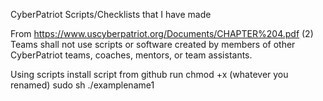 CyberPatriot Scripts/Checklists that I have made



From https://www.uscyberpatriot.org/Documents/CHAPTER%204.pdf
(2) Teams shall not use scripts or software created by members of other CyberPatriot teams, coaches, mentors, or team assistants.

Using scripts
install script from github
run chmod +x (whatever you renamed)
sudo sh ./examplename1
